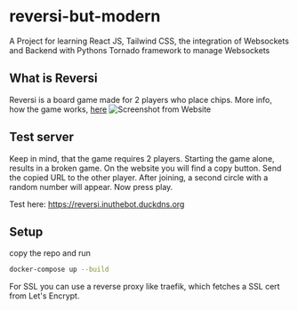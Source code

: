 # reversi-but-modern
 A Project for learning React JS, Tailwind CSS, the integration of Websockets and Backend with Pythons Tornado framework to manage Websockets

## What is Reversi
Reversi is a board game made for 2 players who place chips. More info, how the game works, [here](https://de.wikipedia.org/wiki/Othello_(Spiel)) ![Screenshot from Website](https://media.discordapp.net/attachments/818871393369718824/1162780814157828116/image.png?ex=653d2f05&is=652aba05&hm=3dc94588bc72e6bec38a7e43ed80cc243dbfe2a5d168fe483f1b9c5df4cd0608&=&width=1621&height=853)

## Test server
Keep in mind, that the game requires 2 players. Starting the game alone, results in a broken game. On the website you will find a copy button. Send the copied URL to the other player. After joining, a second circle with a random number will appear. Now press play.

Test here: https://reversi.inuthebot.duckdns.org

## Setup
copy the repo and run 
```bash 
docker-compose up --build
``` 
For SSL you can use a reverse proxy like traefik, which fetches a SSL cert from Let's Encrypt.


